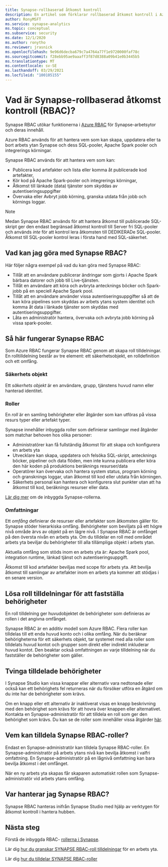 ```yaml
---
title: Synapse-rollbaserad åtkomst kontroll
description: En artikel som förklarar rollbaserad åtkomst kontroll i Azure Synapse Analytics
author: RonyMSFT
ms.service: synapse-analytics
ms.topic: conceptual
ms.subservice: security
ms.date: 12/1/2020
ms.author: ronytho
ms.reviewer: jrasnick
ms.openlocfilehash: 9e96d6decba679c7a4764a77f1e9720000faf78c
ms.sourcegitcommit: f28ebb95ae9aaaff3f87d8388a09b41e0b3445b5
ms.translationtype: MT
ms.contentlocale: sv-SE
ms.lasthandoff: 03/29/2021
ms.locfileid: "100105155"
---
```

# <a name="what-is-synapse-role-based-access-control-rbac"></a>Vad är Synapse-rollbaserad åtkomst kontroll (RBAC)?

Synapse RBAC utökar funktionerna i [Azure RBAC](../../role-based-access-control/overview.md) för Synapse-arbetsytor och deras innehåll. 

Azure RBAC används för att hantera vem som kan skapa, uppdatera eller ta bort arbets ytan Synapse och dess SQL-pooler, Apache Spark pooler och integrerings körningar.

Synapse RBAC används för att hantera vem som kan:
- Publicera kod artefakter och lista eller komma åt publicerade kod artefakter, 
- Kör kod på Apache Spark-pooler och integrerings körningar,
- Åtkomst till länkade (data) tjänster som skyddas av autentiseringsuppgifter 
- Övervaka eller Avbryt jobb körning, granska utdata från jobb och körnings loggar.  

>[!Note]
>Medan Synapse RBAC används för att hantera åtkomst till publicerade SQL-skript ger den endast begränsad åtkomst kontroll till Server fri SQL-pooler och används _inte_ för att kontrol lera åtkomsten till DEDIKERADe SQL-pooler.  Åtkomst till SQL-pooler kontrol leras i första hand med SQL-säkerhet.

## <a name="what-can-i-do-with-synapse-rbac"></a>Vad kan jag göra med Synapse RBAC?

Här följer några exempel på vad du kan göra med Synapse RBAC:
  - Tillåt att en användare publicerar ändringar som gjorts i Apache Spark bärbara datorer och jobb till Live-tjänsten.
  - Tillåt en användare att köra och avbryta antecknings böcker och Spark-jobb på en speciell Apache Spark pool.
  - Tillåt att en användare använder vissa autentiseringsuppgifter så att de kan köra pipelines som skyddas av arbets ytans system identitet och komma åt data i länkade tjänster som skyddas med autentiseringsuppgifter. 
  - Låta en administratör hantera, övervaka och avbryta jobb körning på vissa spark-pooler.    

## <a name="how-synapse-rbac-works"></a>Så här fungerar Synapse RBAC
Som Azure RBAC fungerar Synapse RBAC genom att skapa roll tilldelningar. En rolltilldelning består av tre element: ett säkerhetsobjekt, en rolldefinition och ett omfång.  

### <a name="security-principals"></a>Säkerhets objekt

Ett _säkerhets objekt_ är en användare, grupp, tjänstens huvud namn eller hanterad identitet.

### <a name="roles"></a>Roller
 
En _roll_ är en samling behörigheter eller åtgärder som kan utföras på vissa resurs typer eller artefakt typer.

Synapse innehåller inbyggda roller som definierar samlingar med åtgärder som matchar behoven hos olika personer:
- Administratörer kan få fullständig åtkomst för att skapa och konfigurera en arbets yta 
- Utvecklare kan skapa, uppdatera och felsöka SQL-skript, antecknings böcker, pipeliner och data flöden, men inte kunna publicera eller köra den här koden på produktions beräknings resurser/data
- Operatörer kan övervaka och hantera system status, program körning och gransknings loggar, utan åtkomst till kod eller utdata från körningen.
- Säkerhets personal kan hantera och konfigurera slut punkter utan att ha åtkomst till kod, beräknings resurser eller data.

[Lär dig mer](./synapse-workspace-synapse-rbac-roles.md) om de inbyggda Synapse-rollerna. 

### <a name="scopes"></a>Omfattningar

Ett _omfång_ definierar de resurser eller artefakter som åtkomsten gäller för.  Synapse stöder hierarkiska omfång.  Behörigheter som beviljats på ett högre nivå område ärvs av objekt på en lägre nivå.  I Synapse RBAC är omfånget på den översta nivån en arbets yta.  Om du tilldelar en roll med området arbets yta beviljar du behörigheter till alla tillämpliga objekt i arbets ytan.  

Aktuella omfång som stöds inom en arbets yta är: Apache Spark pool, integration runtime, länkad tjänst och autentiseringsuppgift. 

Åtkomst till kod artefakter beviljas med scope för arbets yta.  Att bevilja åtkomst till samlingar av artefakter inom en arbets yta kommer att stödjas i en senare version.

## <a name="resolving-role-assignments-to-determine-permissions"></a>Lösa roll tilldelningar för att fastställa behörigheter

En roll tilldelning ger huvudobjektet de behörigheter som definieras av rollen i det angivna omfånget.

Synapse RBAC är en additiv modell som Azure RBAC. Flera roller kan tilldelas till ett enda huvud konto och i olika omfång. När du beräknar behörigheterna för ett säkerhets objekt, tar systemet med alla roller som tilldelats huvud kontot och grupper som direkt eller indirekt inkluderar huvud kontot.  Den beaktar också omfattningen av varje tilldelning när du fastställer de behörigheter som gäller.  

## <a name="enforcing-assigned-permissions"></a>Tvinga tilldelade behörigheter

I Synapse Studio kan vissa knappar eller alternativ vara nedtonade eller också kan ett behörighets fel returneras när du försöker utföra en åtgärd om du inte har de behörigheter som krävs. 

Om en knapp eller ett alternativ är inaktiverat visas en knapp beskrivning med den behörighet som krävs för att hovra över knappen eller alternativet.  Kontakta en Synapse-administratör för att tilldela en roll som ger den behörighet som krävs. Du kan se de roller som innehåller vissa åtgärder [här](./synapse-workspace-synapse-rbac-roles.md).

## <a name="who-can-assign-synapse-rbac-roles"></a>Vem kan tilldela Synapse RBAC-roller?

Endast en Synapse-administratör kan tilldela Synapse RBAC-roller.  En Synapse-administratör på arbets ytans nivå kan bevilja åtkomst i valfri omfattning.  En Synapse-administratör på en lågnivå omfattning kan bara bevilja åtkomst i det omfånget. 

När en ny arbets yta skapas får skaparen automatiskt rollen som Synapse-administratör vid arbets ytans omfång.   

## <a name="where-do-i-manage-synapse-rbac"></a>Var hanterar jag Synapse RBAC?

Synapse RBAC hanteras inifrån Synapse Studio med hjälp av verktygen för åtkomst kontroll i hantera hubben. 

## <a name="next-steps"></a>Nästa steg

Förstå de inbyggda RBAC- [rollerna i Synapse](./synapse-workspace-synapse-rbac-roles.md).

Lär dig [hur du granskar SYNAPSE RBAC-roll tilldelningar](./how-to-review-synapse-rbac-role-assignments.md) för en arbets yta.

Lär dig [hur du tilldelar SYNAPSE RBAC-roller](./how-to-manage-synapse-rbac-role-assignments.md)